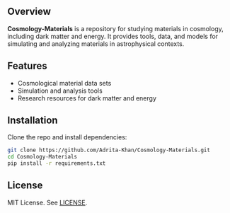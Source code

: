 

## Overview

**Cosmology-Materials** is a repository for studying materials in cosmology, including dark matter and energy. It provides tools, data, and models for simulating and analyzing materials in astrophysical contexts.

## Features

* Cosmological material data sets
* Simulation and analysis tools
* Research resources for dark matter and energy

## Installation

Clone the repo and install dependencies:

```bash
git clone https://github.com/Adrita-Khan/Cosmology-Materials.git
cd Cosmology-Materials
pip install -r requirements.txt
```



## License

MIT License. See [LICENSE](LICENSE).
